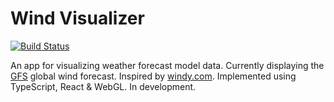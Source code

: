 # Wind Visualizer

[![Build Status](https://travis-ci.org/alamastor/wind-visr.svg?branch=master)](https://travis-ci.org/alamastor/wind-visr)

An app for visualizing weather forecast model data. Currently displaying the [GFS](https://www.ncdc.noaa.gov/data-access/model-data/model-datasets/global-forcast-system-gfs) global wind forecast. Inspired by [windy.com](https://windy.com). Implemented using TypeScript, React & WebGL. In development.
